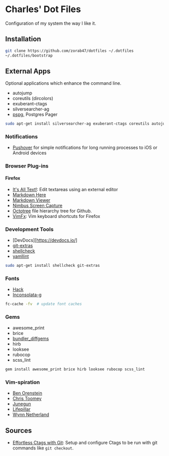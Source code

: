 # Charles' Dot Files

Configuration of my system the way I like it.

## Installation

```sh
git clone https://github.com/zorab47/dotfiles ~/.dotfiles
~/.dotfiles/bootstrap
```

## External Apps

Optional applications which enhance the command line.

- autojump
- coreutils (dircolors)
- exuberant-ctags
- silversearcher-ag
- [pspg][], Postgres Pager

```sh
sudo apt-get install silversearcher-ag exuberant-ctags coreutils autojump
```

[pspg]: https://github.com/okbob/pspg

### Notifications

- [Pushover](https://pushover.net) for simple notifications for long running
  processes to iOS or Android devices

### Browser Plug-ins

#### Firefox

- [It's All Text!](https://addons.mozilla.org/en-US/firefox/addon/its-all-text): Edit textareas using an external editor
- [Markdown Here](https://addons.mozilla.org/en-US/firefox/addon/markdown-here)
- [Markdown Viewer](https://addons.mozilla.org/en-US/firefox/addon/markdown-viewer)
- [Nimbus Screen Capture](https://addons.mozilla.org/en-US/firefox/addon/nimbus-Screenshot)
- [Octotree](https://addons.mozilla.org/en-US/firefox/addon/octotree) file hierarchy tree for Github.
- [VimFx](https://addons.mozilla.org/firefox/addon/vimfx): Vim keyboard shortcuts for Firefox

### Development Tools

- [DevDocs][https://devdocs.io/]
- [git-extras](https://github.com/tj/git-extras/blob/master/Commands.md)
- [shellcheck](https://github.com/koalaman/shellcheck)
- [yamllint](https://github.com/adrienverge/yamllint)

```sh
sudo apt-get install shellcheck git-extras
```

### Fonts

- [Hack](https://github.com/chrissimpkins/hack)
- [Inconsolata-g](http://leonardo-m.livejournal.com/77079.html)

```bash
fc-cache -fv  # update font caches
```

### Gems

- awesome_print
- brice
- [bundler_diffgems](https://github.com/sinsoku/bundler_diffgems)
- hirb
- looksee
- rubocop
- scss_lint

```sh
gem install awesome_print brice hirb looksee rubocop scss_lint
```

### Vim-spiration

- [Ben Orenstein](https://github.com/r00k/dotfiles)
- [Chris Toomey](https://github.com/christoomey/dotfiles)
- [Junegun](https://github.com/junegunn/dotfiles)
- [Lifepillar](https://github.com/lifepillar/vimrc)
- [Wynn Netherland](https://github.com/pengwynn/dotfiles)

## Sources

- [Effortless Ctags with Git][]: Setup and configure Ctags to be run with
  git commands like `git checkout`.

[Effortless Ctags with Git]: http://tbaggery.com/2011/08/08/effortless-ctags-with-git.html
